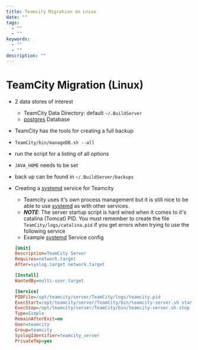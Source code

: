 ```yaml
---
title: Teamcity Migration on Lniux
date: ""
tags:
  - ""
  - ""
keywords:
  - ""
  - ""
description: ""
---
```


# TeamCity Migration (Linux)

* 2 data stores of interest
  
  * TeamCity Data Directory: default `~/.BuildServer`
  * [postgres](../../databases/postgres/postgres.md) Database
* TeamCity has the tools for creating a full backup

* `TeamCity/bin/manageDB.sh --all`

* run the script for a listing of all options

* `JAVA_HOME` needs to be set

* back up can be found in `~/.BuildServer/backups`

* Creating a [systemd](../../linux/systemd.md) service for Teamcity
  
  * Teamcity uses it's own process management but it is still nice to be able to use [systemd](../../linux/systemd.md) as with other services. 
  * ***NOTE***: The server startup script is hard wired when it comes to it's catalina (Tomcat) PID. You must remember to create the file `TeamCity/logs/catalina.pid` if you get errors when trying to use the following service
  * Example [systemd](../../linux/systemd.md) Service config
  ````ini
  [Unit]
  Description=TeamCity Server
  Requires=network.target
  After=syslog.target network.target
  
  [Install]
  WantedBy=multi-user.target
  
  [Service]
  PIDFile=/opt/teamcity/server/TeamCity/logs/teamcity.pid
  ExecStart=/opt/teamcity/server/TeamCity/bin/teamcity-server.sh start 
  ExecStop=/opt/teamcity/server/TeamCity/bin/teamcity-server.sh stop
  Type=Simple
  RemainAfterExit=no
  User=teamcity
  Group=teamcity
  SyslogIdentifier=teamcity_server
  PrivateTmp=yes
  ````
